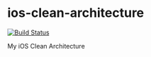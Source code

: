 # ios-clean-architecture
[![Build Status][travis-img]][travis-url]

My iOS Clean Architecture

[travis-img]: https://travis-ci.org/suho/ios-clean-architecture.svg?branch=master&style=flat-square
[travis-url]: https://travis-ci.org/suho/ios-clean-architecture
